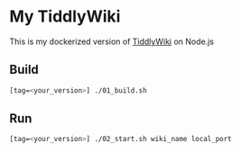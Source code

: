 # My TiddlyWiki

This is my dockerized version of [TiddlyWiki](https://tiddlywiki.com/) on Node.js

## Build

```bash
[tag=<your_version>] ./01_build.sh
```

## Run

```bash
[tag=<your_version>] ./02_start.sh wiki_name local_port
```